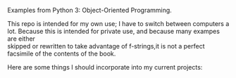 Examples from  Python 3: Object-Oriented Programming.

This repo is intended for my own use; I have to switch between computers a lot.
Because this is intended for private use, and because many exampes are either  
skipped or rewritten to take advantage of f-strings,it is not a perfect 
facsimile of the contents of the book.

Here are some things I should incorporate into my current projects:


